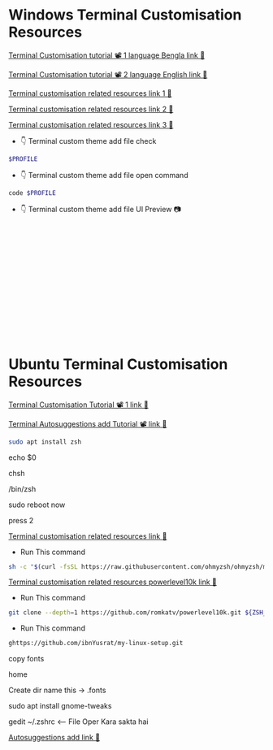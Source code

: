 # Windows Terminal Customisation Resources

[Terminal Customisation tutorial 📽️ 1 language Bengla link 🔗 ](https://www.youtube.com/watch?v=FUwEh8vh9mw)

[Terminal Customisation tutorial 📽️ 2 language English link 🔗 ](https://www.youtube.com/watch?v=u1WRkygZcMA)

[Terminal customisation related resources link 1 🔗](https://ohmyposh.dev/docs/themes)

[Terminal customisation related resources link 2 🔗](https://www.hanselman.com/blog/)

[Terminal customisation related resources link 3 🔗](https://www.hanselman.com/blog/my-ultimate-powershell-prompt-with-oh-my-posh-and-the-windows-terminal)

- 👇 Terminal custom theme add file check

```sh
$PROFILE
```

- 👇 Terminal custom theme add file open command

```sh
code $PROFILE
```

- 👇 Terminal custom theme add file UI Preview 📷

<br/>
<br/>
<br/>
<br/>
<br/>
<br/>
<br/>
<br/>
<br/>
<br/>
<br/>
<br/>
<br/>

# Ubuntu Terminal Customisation Resources

[Terminal Customisation Tutorial 📽️ 1 link 🔗 ](https://www.youtube.com/watch?v=PZTLIVQxxEY)

[Terminal Autosuggestions add Tutorial 📽️ link 🔗](https://www.youtube.com/watch?v=O-n21uteumg&list=PLCsPNp7CqIVN3I7tAA_-wGuTP6JnZCO80&index=15)

```sh
sudo apt install zsh
```

echo $0

chsh

/bin/zsh

sudo reboot now

press 2

[Terminal customisation related resources link 🔗](https://ohmyz.sh/#install)

- Run This command

```sh
sh -c "$(curl -fsSL https://raw.githubusercontent.com/ohmyzsh/ohmyzsh/master/tools/install.sh)"
```

[Terminal customisation related resources powerlevel10k link 🔗](ttps://github.com/romkatv/powerlevel10k?tab=readme-ov-file#oh-my-zsh)

- Run This command

```sh
git clone --depth=1 https://github.com/romkatv/powerlevel10k.git ${ZSH_CUSTOM:-$HOME/.oh-my-zsh/custom}/themes/powerlevel10k
```

- Run This command

```sh
ghttps://github.com/ibnYusrat/my-linux-setup.git
```

copy fonts

home

Create dir name this -> .fonts

sudo apt install gnome-tweaks

gedit ~/.zshrc <-- File Oper Kara sakta hai

[Autosuggestions add link 🔗](https://github.com/zsh-users/zsh-autosuggestions/blob/master/INSTALL.md)
